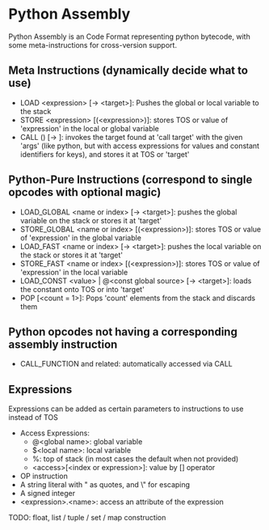 
# Python Assembly

Python Assembly is an Code Format representing python bytecode, with some meta-instructions
for cross-version support.

## Meta Instructions (dynamically decide what to use)

* LOAD \<expression> [-> \<target>]: Pushes the global or local variable to the stack
* STORE \<expression> [(\<expression>)]: stores TOS or value of 'expression' in the local or global variable
* CALL <call target> (<args>) [-> <target>]: invokes the target found at 'call target' with the given 'args' (like python, but with access expressions for values and constant identifiers for keys), and stores it at TOS or 'target'

## Python-Pure Instructions (correspond to single opcodes with optional magic)

* LOAD_GLOBAL \<name or index> [-> \<target>]: pushes the global variable on the stack or stores it at 'target'
* STORE_GLOBAL \<name or index> [(\<expression>)]: stores TOS or value of 'expression' in the global variable
* LOAD_FAST \<name or index> [-> \<target>]: pushes the local variable on the stack or stores it at 'target'
* STORE_FAST \<name or index> [(\<expression>)]: stores TOS or value of 'expression' in the local variable
* LOAD_CONST \<value> | @\<const global source> [-> \<target>]: loads the constant onto TOS or into 'target'
* POP [<count = 1>]: Pops 'count' elements from the stack and discards them

## Python opcodes not having a corresponding assembly instruction

* CALL_FUNCTION and related: automatically accessed via CALL

## Expressions

Expressions can be added as certain parameters to instructions to use instead of TOS

- Access Expressions:
  - @\<global name>: global variable
  - $\<local name>: local variable
  - %: top of stack (in most cases the default when not provided)
  - \<access>[\<index or expression>]: value by [] operator
- OP instruction
- A string literal with " as quotes, and \\" for escaping
- A signed integer
- \<expression>.\<name>: access an attribute of the expression

TODO: float, list / tuple / set / map construction
